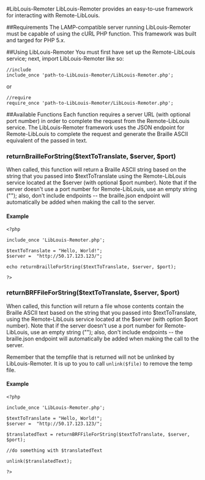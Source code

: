 #LibLouis-Remoter
LibLouis-Remoter provides an easy-to-use framework for interacting with Remote-LibLouis. 

##Requirements
The LAMP-compatible server running LibLouis-Remoter must be capable of using the cURL PHP function. This framework was built and targed for PHP 5.x. 

##Using LibLouis-Remoter
You must first have set up the Remote-LibLouis service; next, import LibLouis-Remoter like so: 

	//include
	include_once 'path-to-LibLouis-Remoter/LibLouis-Remoter.php';
	
or

	//require
	require_once 'path-to-LibLouis-Remoter/LibLouis-Remoter.php';
	
	
##Available Functions 
Each function requires a server URL (with optional port number) in order to complete the request from the Remote-LibLouis service. The LibLouis-Remoter framework uses the JSON endpoint for Remote-LibLouis to complete the request and generate the Braille ASCII equivalent of the passed in text.


### returnBrailleForString($textToTranslate, $server, $port)
When called, this function will return a Braille ASCII string based on the string that you passed into $textToTranslate using the Remote-LibLouis service located at the $server (with optional $port number). Note that if the server doesn't use a port number for Remote-LibLouis, use an empty string (""); also, don't include endpoints -- the braille.json endpoint will automatically be added when making the call to the server.

#### Example
	<?php
	
	include_once 'LibLouis-Remoter.php';
	
	$textToTranslate = "Hello, World!";
	$server =  "http://50.17.123.123/";
	
	echo returnBrailleForString($textToTranslate, $server, $port);
	
	?>

### returnBRFFileForString($textToTranslate, $server, $port)
When called, this function will return a file whose contents contain the Braille ASCII text based on the string that you passed into $textToTranslate, using the Remote-LibLouis service located at the $server (with option $port number). Note that if the server doesn't use a port number for Remote-LibLouis, use an empty string (""); also, don't include endpoints -- the braille.json endpoint will automatically be added when making the call to the server.

Remember that the tempfile that is returned will not be unlinked by LibLouis-Remoter. It is up to you to call `unlink($file)` to remove the temp file.

#### Example
	<?php
	
	include_once 'LibLouis-Remoter.php';
	
	$textToTranslate = "Hello, World!";
	$server =  "http://50.17.123.123/";
	
	$translatedText = returnBRFFileForString($textToTranslate, $server, $port);
	
	//do something with $translatedText
	
	unlink($translatedText);
	
	?>